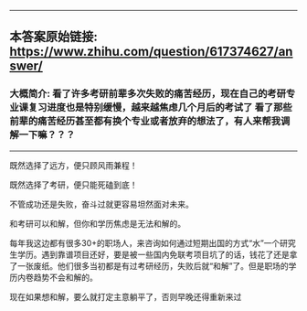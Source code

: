 ----------------------------------------
## 本答案原始链接: https://www.zhihu.com/question/617374627/answer/
### 大概简介: 看了许多考研前辈多次失败的痛苦经历，现在自己的考研专业课复习进度也是特别缓慢，越来越焦虑几个月后的考试了 看了那些前辈的痛苦经历甚至都有换个专业或者放弃的想法了，有人来帮我调解一下嘛？？？
----------------------------------------
既然选择了远方，便只顾风雨兼程！

既然选择了考研，便只能死磕到底！

不管成功还是失败，奋斗过就更容易坦然面对未来。

和考研可以和解，但你和学历焦虑是无法和解的。

每年我这边都有很多30+的职场人，来咨询如何通过短期出国的方式“水”一个研究生学历。遇到靠谱项目还好，要是被一些国内免联考项目坑了的话，钱花了还是拿了一张废纸。他们很多当初都是有过考研经历，失败后就“和解”了。但是职场的学历内卷趋势不会和解的。

现在如果想和解，要么就打定主意躺平了，否则早晚还得重新来过